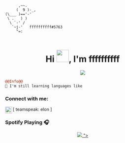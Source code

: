 ```
      ,~~.
     (  9 )-_,
(\___ )=='-'
 \ .   ) )
  \ `-' /
   `~j-'   ffffffffff#5763
     "=:
                                                          
```

<h1 align="center">Hi <img src="https://user-images.githubusercontent.com/66147422/150655515-88af3f9e-18a7-46f6-b8de-0d2f3c4caa35.gif" width="40px" />, I'm ffffffffff</h1>

<p align="center">
  <img src="https://readme-typing-svg.herokuapp.com/?center=true&vCenter=true&color=016EEA&width=500&lines=Welcome+|fffffff" />
</p>


```diff
@@Info@@
🚀 I'm still learning languages like

```

### Connect with me:

[<img align="left" alt="My discord" width="22px" src="https://cdn.jsdelivr.net/npm/simple-icons@v3/icons/discord.svg" /> teamspeak: elon ]
<br />

### Spotify Playing 🎧
<p align="center">
  <a href="https://open.spotify.com/user/21vy7n6cnnldz2y2t47dzvpja">
    <img src="https://spotify-github-profile.vercel.app/api/view?uid=21vy7n6cnnldz2y2t47dzvpja&cover_image=true&theme=default&bar_color=b9f0b7)](https://github.com/kittinan/spotify-github-profile">
              ">

<br />
